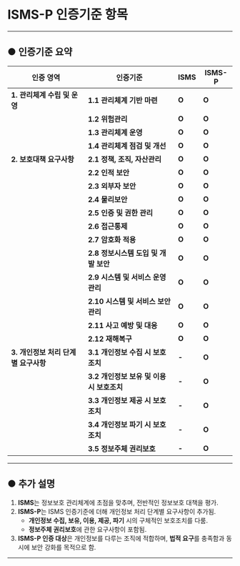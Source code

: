 # ISMS-P 인증기준 항목

---

## ● 인증기준 요약

| **인증 영역**                        | **인증기준**                              | **ISMS** | **ISMS-P** |
|--------------------------------------|-------------------------------------------|----------|------------|
| **1. 관리체계 수립 및 운영**          | **1.1 관리체계 기반 마련**                | **O**    | **O**      |
|                                      | **1.2 위험관리**                          | **O**    | **O**      |
|                                      | **1.3 관리체계 운영**                     | **O**    | **O**      |
|                                      | **1.4 관리체계 점검 및 개선**             | **O**    | **O**      |
| **2. 보호대책 요구사항**              | **2.1 정책, 조직, 자산관리**             | **O**    | **O**      |
|                                      | **2.2 인적 보안**                         | **O**    | **O**      |
|                                      | **2.3 외부자 보안**                       | **O**    | **O**      |
|                                      | **2.4 물리보안**                          | **O**    | **O**      |
|                                      | **2.5 인증 및 권한 관리**                | **O**    | **O**      |
|                                      | **2.6 접근통제**                          | **O**    | **O**      |
|                                      | **2.7 암호화 적용**                       | **O**    | **O**      |
|                                      | **2.8 정보시스템 도입 및 개발 보안**     | **O**    | **O**      |
|                                      | **2.9 시스템 및 서비스 운영관리**         | **O**    | **O**      |
|                                      | **2.10 시스템 및 서비스 보안관리**        | **O**    | **O**      |
|                                      | **2.11 사고 예방 및 대응**               | **O**    | **O**      |
|                                      | **2.12 재해복구**                        | **O**    | **O**      |
| **3. 개인정보 처리 단계별 요구사항** | **3.1 개인정보 수집 시 보호조치**        | **-**    | **O**      |
|                                      | **3.2 개인정보 보유 및 이용 시 보호조치** | **-**    | **O**      |
|                                      | **3.3 개인정보 제공 시 보호조치**         | **-**    | **O**      |
|                                      | **3.4 개인정보 파기 시 보호조치**         | **-**    | **O**      |
|                                      | **3.5 정보주체 권리보호**                | **-**    | **O**      |

---

## ● 추가 설명

1. **ISMS**는 정보보호 관리체계에 초점을 맞추며, 전반적인 정보보호 대책을 평가.
2. **ISMS-P**는 ISMS 인증기준에 더해 개인정보 처리 단계별 요구사항이 추가됨.
   - **개인정보 수집, 보유, 이용, 제공, 파기** 시의 구체적인 보호조치를 다룸.
   - **정보주체 권리보호**에 관한 요구사항이 포함됨.
3. **ISMS-P 인증 대상**은 개인정보를 다루는 조직에 적합하며, **법적 요구**를 충족함과 동시에 보안 강화를 목적으로 함.

---
